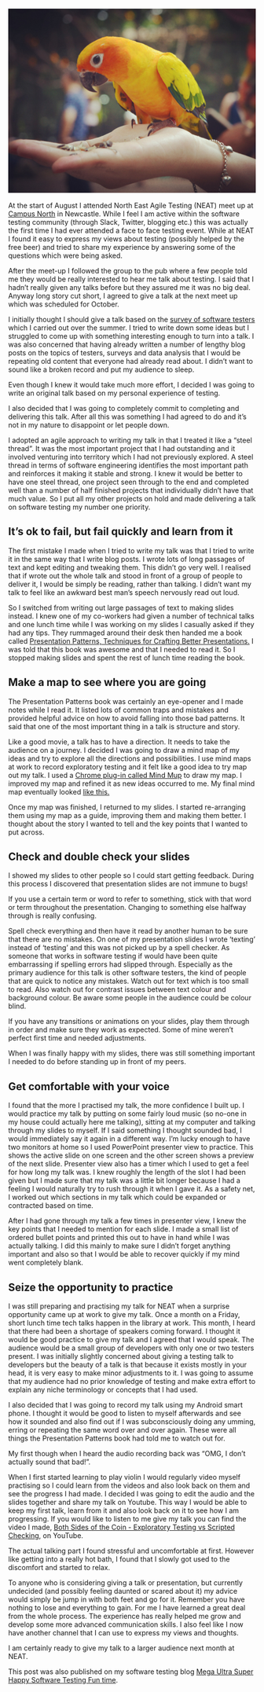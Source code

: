         

![title image](assets/parrot.jpg "title image")

At the start of August I attended North East Agile Testing (NEAT) meet up at [Campus North](http://campusnorth.co.uk/events/) in Newcastle. While I feel I am active within the software testing community (through Slack, Twitter, blogging etc.) this was actually the first time I had ever attended a face to face testing event. While at NEAT I found it easy to express my views about testing (possibly helped by the free beer) and tried to share my experience by answering some of the questions which were being asked.

After the meet-up I followed the group to the pub where a few people told me they would be really interested to hear me talk about testing. I said that I hadn’t really given any talks before but they assured me it was no big deal. Anyway long story cut short, I agreed to give a talk at the next meet up which was scheduled for October.

I initially thought I should give a talk based on the [survey of software testers](http://blog.scottlogic.com/2016/07/04/a-snapshot-of-testers-in-2016.html) which I carried out over the summer. I tried to write down some ideas but I struggled to come up with something interesting enough to turn into a talk. I was also concerned that having already written a number of lengthy blog posts on the topics of testers, surveys and data analysis that I would be repeating old content that everyone had already read about. I didn’t want to sound like a broken record and put my audience to sleep.

Even though I knew it would take much more effort, I decided I was going to write an original talk based on my personal experience of testing.

I also decided that I was going to completely commit to completing and delivering this talk. After all this was something I had agreed to do and it’s not in my nature to disappoint or let people down.

I adopted an agile approach to writing my talk in that I treated it like a “steel thread”. It was the most important project that I had outstanding and it involved venturing into territory which I had not previously explored. A steel thread in terms of software engineering identifies the most important path and reinforces it making it stable and strong. I knew it would be better to have one steel thread, one project seen through to the end and completed well than a number of half finished projects that individually didn’t have that much value. So I put all my other projects on hold and made delivering a talk on software testing my number one priority.

## It’s ok to fail, but fail quickly and learn from it

The first mistake I made when I tried to write my talk was that I tried to write it in the same way that I write blog posts. I wrote lots of long passages of text and kept editing and tweaking them. This didn’t go very well. I realised that if wrote out the whole talk and stood in front of a group of people to deliver it, I would be simply be reading, rather than talking. I didn’t want my talk to feel like an awkward best man’s speech nervously read out loud.

So I switched from writing out large passages of text to making slides instead. I knew one of my co-workers had given a number of technical talks and one lunch time while I was working on my slides I casually asked if they had any tips. They rummaged around their desk then handed me a book called [Presentation Patterns, Techniques for Crafting Better Presentations.](https://www.amazon.co.uk/Presentation-Patterns-Techniques-Crafting-Presentations/dp/0321820800) I was told that this book was awesome and that I needed to read it. So I stopped making slides and spent the rest of lunch time reading the book.

## Make a map to see where you are going

The Presentation Patterns book was certainly an eye-opener and I made notes while I read it. It listed lots of common traps and mistakes and provided helpful advice on how to avoid falling into those bad patterns. It said that one of the most important thing in a talk is structure and story.

Like a good movie, a talk has to have a direction. It needs to take the audience on a journey. I decided I was going to draw a mind map of my ideas and try to explore all the directions and possibilities. I use mind maps at work to record exploratory testing and it felt like a good idea to try map out my talk. I used a [Chrome plug-in called Mind Mup](https://chrome.google.com/webstore/search/mind%20mup) to draw my map. I improved my map and refined it as new ideas occurred to me. My final mind map eventually looked [like this.](https://raw.githubusercontent.com/Rosalita/mushstft/master/presentation.png)

Once my map was finished, I returned to my slides. I started re-arranging them using my map as a guide, improving them and making them better. I thought about the story I wanted to tell and the key points that I wanted to put across.

## Check and double check your slides

I showed my slides to other people so I could start getting feedback. During this process I discovered that presentation slides are not immune to bugs!

If you use a certain term or word to refer to something, stick with that word or term throughout the presentation. Changing to something else halfway through is really confusing.

Spell check everything and then have it read by another human to be sure that there are no mistakes. On one of my presentation slides I wrote ‘texting’ instead of ‘testing’ and this was not picked up by a spell checker. As someone that works in software testing if would have been quite embarrassing if spelling errors had slipped through. Especially as the primary audience for this talk is other software testers, the kind of people that are quick to notice any mistakes.  Watch out for text which is too small to read. Also watch out for contrast issues between text colour and background colour. Be aware some people in the audience could be colour blind.

If you have any transitions or animations on your slides, play them through in order and make sure they work as expected. Some of mine weren’t perfect first time and needed adjustments.

When I was finally happy with my slides, there was still something important I needed to do before standing up in front of my peers.

## Get comfortable with your voice

I found that the more I practised my talk, the more confidence I built up. I would practice my talk by putting on some fairly loud music (so no-one in my house could actually here me talking), sitting at my computer and talking through my slides to myself. If I said something I thought sounded bad, I would immediately say it again in a different way. I’m lucky enough to have two monitors at home so I used PowerPoint presenter view to practice. This shows the active slide on one screen and the other screen shows a preview of the next slide. Presenter view also has a timer which I used to get a feel for how long my talk was. I knew roughly the length of the slot I had been given but I made sure that my talk was a little bit longer because I had a feeling I would naturally try to rush through it when I gave it. As a safety net, I worked out which sections in my talk which could be expanded or contracted based on time.

After I had gone through my talk a few times in presenter view, I knew the key points that I needed to mention for each slide. I made a small list of ordered bullet points and printed this out to have in hand while I was actually talking. I did this mainly to make sure I didn’t forget anything important and also so that I would be able to recover quickly if my mind went completely blank.

## Seize the opportunity to practice

I was still preparing and practising my talk for NEAT when a surprise opportunity came up at work to give my talk. Once a month on a Friday, short lunch time tech talks happen in the library at work.  This month, I heard that there had been a shortage of speakers coming forward. I thought it would be good practice to give my talk and I agreed that I would speak. The audience would be a small group of developers with only one or two testers present. I was initially slightly concerned about giving a testing talk to developers but the beauty of a talk is that because it exists mostly in your head, it is very easy to make minor adjustments to it. I was going to assume that my audience had no prior knowledge of testing and make extra effort to explain any niche terminology or concepts that I had used.

I also decided that I was going to record my talk using my Android smart phone. I thought it would be good to listen to myself afterwards and see how it sounded and also find out if I was subconsciously doing any umming, erring or repeating the same word over and over again. These were all things the Presentation Patterns book had told me to watch out for.

My first though when I heard the audio recording back was “OMG, I don’t actually sound that bad!”.

When I first started learning to play violin I would regularly video myself practising so I could learn from the videos and also look back on them and see the progress I had made. I decided I was going to edit the audio and the slides together and share my talk on Youtube. This way I would be able to keep my first talk, learn from it and also look back on it to see how I am progressing. If you would like to listen to me give my talk you can find the video I made, [Both Sides of the Coin - Exploratory Testing vs Scripted Checking](https://www.youtube.com/watch?v=5lE5RH_PsgI), on YouTube.

The actual talking part I found stressful and uncomfortable at first. However like getting into a really hot bath, I found that I slowly got used to the discomfort and started to relax.

To anyone who is considering giving a talk or presentation, but currently undecided (and possibly feeling daunted or scared about it) my advice would simply be jump in with both feet and go for it. Remember you have nothing to lose and everything to gain. For me I have learned a great deal from the whole process. The experience has really helped me grow and develop some more advanced communication skills. I also feel like I now have another channel that I can use to express my views and thoughts.

I am certainly ready to give my talk to a larger audience next month at NEAT.

This post was also published on my software testing blog [Mega Ultra Super Happy Software Testing Fun time](http://testingfuntime.blogspot.co.uk/).

      